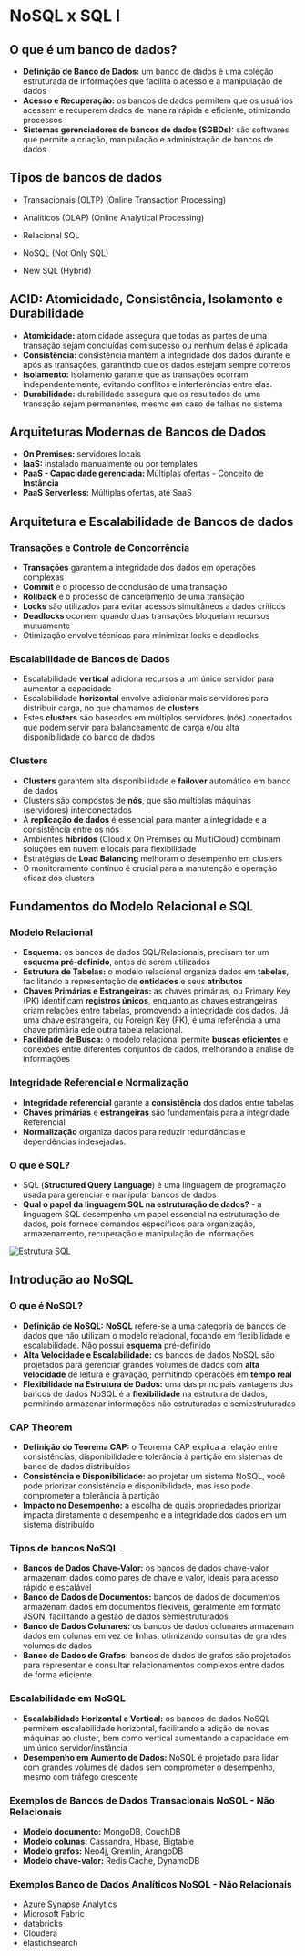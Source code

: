 # NoSQL x SQL I
## O que é um banco de dados?
- **Definição de Banco de Dados:** um banco de dados é uma coleção estruturada de informações que facilita o acesso e a manipulação de dados
- **Acesso e Recuperação:** os bancos de dados permitem que os usuários acessem e recuperem dados de maneira rápida e eficiente, otimizando processos
- **Sistemas gerenciadores de bancos de dados (SGBDs):** são softwares que permite a criação, manipulação e administração de bancos de dados


## Tipos de bancos de dados
- Transacionais (OLTP) (Online Transaction Processing)
- Analíticos (OLAP) (Online Analytical Processing)

- Relacional SQL
- NoSQL (Not Only SQL)
- New SQL (Hybrid)


## ACID: Atomicidade, Consistência, Isolamento e Durabilidade
- **Atomicidade:** atomicidade assegura que todas as partes de uma transação sejam concluídas com sucesso ou nenhum delas é aplicada
- **Consistência:** consistência mantém a integridade dos dados durante e após as transações, garantindo que os dados estejam sempre corretos
- **Isolamento:** isolamento garante que as transações ocorram independentemente, evitando conflitos e interferências entre elas.
- **Durabilidade:** durabilidade assegura que os resultados de uma transação sejam permanentes, mesmo em caso de falhas no sistema


## Arquiteturas Modernas de Bancos de Dados
- **On Premises:** servidores locais
- **IaaS:** instalado manualmente ou por templates
- **PaaS - Capacidade gerenciada:** Múltiplas ofertas - Conceito de **Instância**
- **PaaS Serverless:** Múltiplas ofertas, até SaaS


## Arquitetura e Escalabilidade de Bancos de dados
### Transações e Controle de Concorrência
- **Transações** garantem a integridade dos dados em operações complexas
- **Commit** é o processo de conclusão de uma transação
- **Rollback** é o processo de cancelamento de uma transação
- **Locks** são utilizados para evitar acessos simultâneos a dados críticos
- **Deadlocks** ocorrem quando duas transações bloqueiam recursos mutuamente
- Otimização envolve técnicas para minimizar locks e deadlocks


### Escalabilidade de Bancos de Dados
- Escalabilidade **vertical** adiciona recursos a um único servidor para aumentar a capacidade
- Escalabilidade **horizontal** envolve adicionar mais servidores para distribuir carga, no que chamamos de **clusters**
- Estes **clusters** são baseados em múltiplos servidores (nós) conectados que podem servir para balanceamento de carga e/ou alta disponibilidade do banco de dados


### Clusters
- **Clusters** garantem alta disponibilidade e **failover** automático em banco de dados
- Clusters são compostos de **nós**, que são múltiplas máquinas (servidores) interconectados
- A **replicação de dados** é essencial para manter a integridade e a consistência entre os nós
- Ambientes **híbridos** (Cloud x On Premises ou MultiCloud) combinam soluções em nuvem e locais para flexibilidade
- Estratégias de **Load Balancing** melhoram o desempenho em clusters
- O monitoramento contínuo é crucial para a manutenção e operação eficaz dos clusters


## Fundamentos do Modelo Relacional e SQL
### Modelo Relacional
- **Esquema:** os bancos de dados SQL/Relacionais, precisam ter um **esquema pré-definido**, antes de serem utilizados
- **Estrutura de Tabelas:** o modelo relacional organiza dados em **tabelas**, facilitando a representação de **entidades** e seus **atributos**
- **Chaves Primárias e Estrangeiras:** as chaves primárias, ou Primary Key (PK) identificam **registros únicos**, enquanto as chaves estrangeiras criam relações entre tabelas, promovendo a integridade dos dados. Já uma chave estrangeira, ou Foreign Key (FK), é uma referência a uma chave primária ede outra tabela relacional.
- **Facilidade de Busca:** o modelo relacional permite **buscas eficientes** e conexões entre diferentes conjuntos de dados, melhorando a análise de informações


### Integridade Referencial e Normalização
- **Integridade referencial** garante a **consistência** dos dados entre tabelas
- **Chaves primárias** e **estrangeiras** são fundamentais para a integridade Referencial
- **Normalização** organiza dados para reduzir redundâncias e dependências indesejadas.


### O que é SQL?
- SQL (**Structured Query Language**) é uma linguagem de programação usada para gerenciar e manipular bancos de dados
- **Qual o papel da linguagem SQL na estruturação de dados?** - a linguagem SQL desempenha um papel essencial na estruturação de dados, pois fornece comandos específicos para organização, armazenamento, recuperação e manipulação de informações


![Estrutura SQL](./assets/estrutura-sql.png)



## Introdução ao NoSQL
### O que é NoSQL?
- **Definição de NoSQL:** **NoSQL** refere-se a uma categoria de bancos de dados que não utilizam o modelo relacional, focando em flexibilidade e escalabilidade. Não possui **esquema** pré-definido
- **Alta Velocidade e Escalabilidade:** os bancos de dados NoSQL são projetados para gerenciar grandes volumes de dados com **alta velocidade** de leitura e gravação, permitindo operações em **tempo real**
- **Flexibilidade na Estrutura de Dados:** uma das principais vantagens dos bancos de dados NoSQL é a **flexibilidade** na estrutura de dados, permitindo armazenar informações não estruturadas e semiestruturadas


### CAP Theorem
- **Definição do Teorema CAP:** o Teorema CAP explica a relação entre consistências, disponibilidade e tolerância à partição em sistemas de banco de dados distribuídos
- **Consistência e Disponibilidade:** ao projetar um sistema NoSQL, você pode priorizar consistência e disponibilidade, mas isso pode comprometer a tolerância à partição
- **Impacto no Desempenho:** a escolha de quais propriedades priorizar impacta diretamente o desempenho e a integridade dos dados em um sistema distribuído


### Tipos de bancos NoSQL
- **Bancos de Dados Chave-Valor:** os bancos de dados chave-valor armazenam dados como pares de chave e valor, ideais para acesso rápido e escalável
- **Banco de Dados de Documentos:** bancos de dados de documentos armazenam dados em documentos flexíveis, geralmente em formato JSON, facilitando a gestão de dados semiestruturados
- **Banco de Dados Colunares:** os bancos de dados colunares armazenam dados em colunas em vez de linhas, otimizando consultas de grandes volumes de dados
- **Banco de Dados de Grafos:** bancos de dados de grafos são projetados para representar e consultar relacionamentos complexos entre dados de forma eficiente


### Escalabilidade em NoSQL
- **Escalabilidade Horizontal e Vertical:** os bancos de dados NoSQL permitem escalabilidade horizontal, facilitando a adição de novas máquinas ao cluster, bem como vertical aumentando a capacidade em um único servidor/instância
- **Desempenho em Aumento de Dados:** NoSQL é projetado para lidar com grandes volumes de dados sem comprometer o desempenho, mesmo com tráfego crescente


### Exemplos de Bancos de Dados Transacionais NoSQL - Não Relacionais
- **Modelo documento:** MongoDB, CouchDB
- **Modelo colunas:** Cassandra, Hbase, Bigtable
- **Modelo grafos:** Neo4j, Gremlin, ArangoDB
- **Modelo chave-valor:** Redis Cache, DynamoDB


### Exemplos Banco de Dados Analíticos NoSQL - Não Relacionais
- Azure Synapse Analytics
- Microsoft Fabric
- databricks
- Cloudera
- elastichsearch














